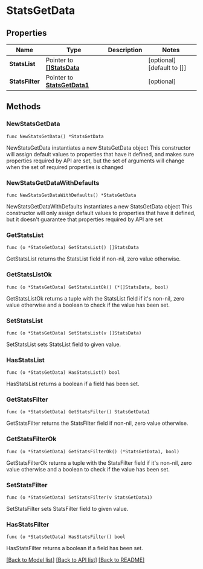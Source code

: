 # StatsGetData

## Properties

Name | Type | Description | Notes
------------ | ------------- | ------------- | -------------
**StatsList** | Pointer to [**[]StatsData**](StatsData.md) |  | [optional] [default to []]
**StatsFilter** | Pointer to [**StatsGetData1**](StatsGetData1.md) |  | [optional] 

## Methods

### NewStatsGetData

`func NewStatsGetData() *StatsGetData`

NewStatsGetData instantiates a new StatsGetData object
This constructor will assign default values to properties that have it defined,
and makes sure properties required by API are set, but the set of arguments
will change when the set of required properties is changed

### NewStatsGetDataWithDefaults

`func NewStatsGetDataWithDefaults() *StatsGetData`

NewStatsGetDataWithDefaults instantiates a new StatsGetData object
This constructor will only assign default values to properties that have it defined,
but it doesn't guarantee that properties required by API are set

### GetStatsList

`func (o *StatsGetData) GetStatsList() []StatsData`

GetStatsList returns the StatsList field if non-nil, zero value otherwise.

### GetStatsListOk

`func (o *StatsGetData) GetStatsListOk() (*[]StatsData, bool)`

GetStatsListOk returns a tuple with the StatsList field if it's non-nil, zero value otherwise
and a boolean to check if the value has been set.

### SetStatsList

`func (o *StatsGetData) SetStatsList(v []StatsData)`

SetStatsList sets StatsList field to given value.

### HasStatsList

`func (o *StatsGetData) HasStatsList() bool`

HasStatsList returns a boolean if a field has been set.

### GetStatsFilter

`func (o *StatsGetData) GetStatsFilter() StatsGetData1`

GetStatsFilter returns the StatsFilter field if non-nil, zero value otherwise.

### GetStatsFilterOk

`func (o *StatsGetData) GetStatsFilterOk() (*StatsGetData1, bool)`

GetStatsFilterOk returns a tuple with the StatsFilter field if it's non-nil, zero value otherwise
and a boolean to check if the value has been set.

### SetStatsFilter

`func (o *StatsGetData) SetStatsFilter(v StatsGetData1)`

SetStatsFilter sets StatsFilter field to given value.

### HasStatsFilter

`func (o *StatsGetData) HasStatsFilter() bool`

HasStatsFilter returns a boolean if a field has been set.


[[Back to Model list]](../README.md#documentation-for-models) [[Back to API list]](../README.md#documentation-for-api-endpoints) [[Back to README]](../README.md)


